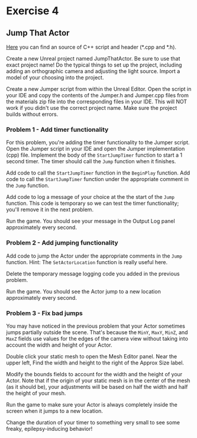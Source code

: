 # Exercise 4
## Jump That Actor

[Here](/Course_2_More_CPP_Programming_and_Unreal/Module_1/2_Jump_That_Actor/Source/Jumper.cpp) you can find an source of C++ script and header (*.cpp and *.h).

Create a new Unreal project named JumpThatActor. Be sure to use that exact project name! Do the typical things to set up the project, including adding an orthographic camera and adjusting the light source. Import a model of your choosing into the project.

Create a new Jumper script from within the Unreal Editor. Open the script in your IDE and copy the contents of the Jumper.h and Jumper.cpp files from the materials zip file into the corresponding files in your IDE. This will NOT work if you didn't use the correct project name. Make sure the project builds without errors.

### Problem 1 - Add timer functionality

For this problem, you're adding the timer functionality to the Jumper script. Open the Jumper script in your IDE and open the Jumper implementation (cpp) file. Implement the body of the `StartJumpTimer` function to start a 1 second timer. The timer should call the `Jump` function when it finishes.

Add code to call the `StartJumpTimer` function in the `BeginPlay` function. Add code to call the `StartJumpTimer` function under the appropriate comment in the `Jump` function.

Add code to log a message of your choice at the the start of the `Jump` function. This code is temporary so we can test the timer functionality; you'll remove it in the next problem.

Run the game. You should see your message in the Output Log panel approximately every second.

### Problem 2 - Add jumping functionality

Add code to jump the Actor under the appropriate comments in the `Jump` function. Hint: The `SetActorLocation` function is really useful here.

Delete the temporary message logging code you added in the previous problem.

Run the game. You should see the Actor jump to a new location approximately every second.

### Problem 3 - Fix bad jumps

You may have noticed in the previous problem that your Actor sometimes jumps partially outside the scene. That's because the `MinY`, `MaxY`, `MinZ`, and `MaxZ` fields use values for the edges of the camera view without taking into account the width and height of your Actor.

Double click your static mesh to open the Mesh Editor panel. Near the upper left, Find the width and height to the right of the Approx Size label.

Modify the bounds fields to account for the width and the height of your Actor. Note that if the origin of your static mesh is in the center of the mesh (as it should be), your adjustments will be based on half the width and half the height of your mesh.

Run the game to make sure your Actor is always completely inside the screen when it jumps to a new location.

Change the duration of your timer to something very small to see some freaky, epilepsy-inducing behavior!